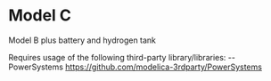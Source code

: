 # Model C
Model B plus battery and hydrogen tank

Requires usage of the following third-party library/libraries:
--PowerSystems https://github.com/modelica-3rdparty/PowerSystems
